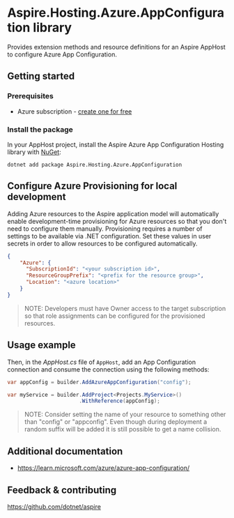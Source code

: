 # Aspire.Hosting.Azure.AppConfiguration library

Provides extension methods and resource definitions for an Aspire AppHost to configure Azure App Configuration.

## Getting started

### Prerequisites

- Azure subscription - [create one for free](https://azure.microsoft.com/free/)

### Install the package

In your AppHost project, install the Aspire Azure App Configuration Hosting library with [NuGet](https://www.nuget.org):

```dotnetcli
dotnet add package Aspire.Hosting.Azure.AppConfiguration
```

## Configure Azure Provisioning for local development

Adding Azure resources to the Aspire application model will automatically enable development-time provisioning
for Azure resources so that you don't need to configure them manually. Provisioning requires a number of settings
to be available via .NET configuration. Set these values in user secrets in order to allow resources to be configured
automatically.

```json
{
    "Azure": {
      "SubscriptionId": "<your subscription id>",
      "ResourceGroupPrefix": "<prefix for the resource group>",
      "Location": "<azure location>"
    }
}
```

> NOTE: Developers must have Owner access to the target subscription so that role assignments
> can be configured for the provisioned resources.

## Usage example

Then, in the _AppHost.cs_ file of `AppHost`, add an App Configuration connection and consume the connection using the following methods:

```csharp
var appConfig = builder.AddAzureAppConfiguration("config");

var myService = builder.AddProject<Projects.MyService>()
                       .WithReference(appConfig);
```

> NOTE: Consider setting the name of your resource to something other than "config" or "appconfig". Even though during deployment a random suffix will be added it is still possible to get a name collision.

## Additional documentation

* https://learn.microsoft.com/azure/azure-app-configuration/

## Feedback & contributing

https://github.com/dotnet/aspire
